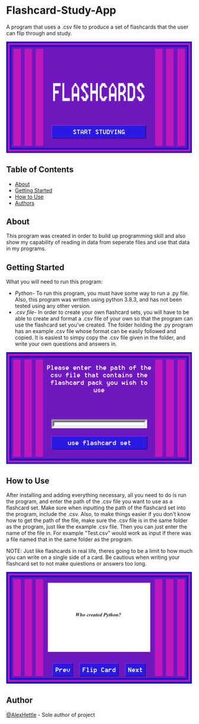 # Flashcard-Study-App
<p> A program that uses a .csv file to produce a set of flashcards that the user can flip through and study. 
</p>
<img src="Pictures/Screenshot.PNG" width=500>

## Table of Contents
- [About](#about)
- [Getting Started](#getting_started)
- [How to Use](#usage)
- [Authors](#authors)
## About <a name = "about"></a>
This program was created in order to build up programming skill and also show my capability of reading in data from seperate files and use that data in my programs.
## Getting Started <a name = "getting_started"></a>
What you will need to run this program:<br>
- <em>Python</em>- To run this program, you must have some way to run a .py file. Also, this program was written using python 3.8.3, and has not been tested using any other version.
- <em>.csv file</em>- In order to create your own flashcard sets, you will have to be able to create and format a .csv file of your own so that the program can use the flashcard set you've created. The folder holding the .py program has an example .csv file whose format can be easily followed and copied. It is easiest to simpy copy the .csv file given in the folder, and write your own questions and answers in.
<img src="Pictures/Screenshot2.PNG" width=500>

## How to Use <a name="usage"></a>
After installing and adding everything necessary, all you need to do is run the program, and enter the path of the .csv file you want to use as a flashcard set. Make sure when inputting the path of the flashcard set into the program, include the .csv. Also, to make things easier if you don't know how to get the path of the file, make sure the .csv file is in the same folder as the program, just like the example .csv file. Then you can just enter the name of the file in. For example "Test.csv" would work as input if there was a file named that in the same folder as the program.

NOTE: Just like flashcards in real life, theres going to be a limit to how much you can write on a single side of a card. Be cautious when writing your flashcard set to not make quiestions or answers too long.

<img src="Pictures/Screenshot3.png" width=500>

## Author <a name = "authors"></a>
[@AlexHettle](https://github.com/AlexHettle) - Sole author of project
